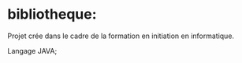 # bibliotheque:

Projet crée dans le cadre de la formation en initiation en informatique. 

Langage JAVA; 
